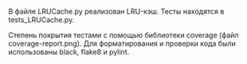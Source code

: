 В файле LRUCache.py реализован LRU-кэш. Тесты находятся в tests_LRUCache.py.

Степень покрытия тестами с помощью библиотеки coverage (файл coverage-report.png). Для форматирования и проверки кода были использованы black, flake8 и pylint.
